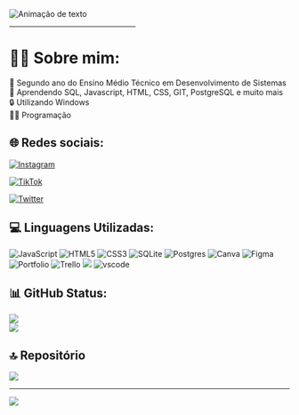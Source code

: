 <img alt="Animação de texto" src="https://readme-typing-svg.demolab.com/?lines=Olá,%20me%20chamo Douglas!%20✌🏾;Bem%20Vindo!%20😉&font=Noto%20Sans&justify=true&width=550&height=45&color=F5F4FF&vCenter=true&pause=1000&size=30"> 
  <hr width="45%">

# 🏄‍♂️ Sobre mim:
🧠 Segundo ano do Ensino Médio Técnico em Desenvolvimento de Sistemas <br>🔎 Aprendendo SQL, Javascript, HTML, CSS, GIT, PostgreSQL e muito mais <br>🔒 Utilizando Windows <br>👨‍💻 Programação


## 🌐 Redes sociais:
[![Instagram](https://img.shields.io/badge/Instagram-%23E4405F.svg?logo=Instagram&logoColor=white)](https://instagram.com/_pierridouglas) 

[![TikTok](https://img.shields.io/badge/TikTok-%23000000.svg?logo=TikTok&logoColor=white)](https://tiktok.com/@_pierridouglas ) 

[![Twitter](https://img.shields.io/badge/Twitter-%231DA1F2.svg?logo=Twitter&logoColor=white)](https://twitter.com/_pierridouglas) 

## 💻 Linguagens Utilizadas:
![JavaScript](https://img.shields.io/badge/javascript-%23323330.svg?style=for-the-badge&logo=javascript&logoColor=%23F7DF1E) ![HTML5](https://img.shields.io/badge/html5-%23E34F26.svg?style=for-the-badge&logo=html5&logoColor=white) ![CSS3](https://img.shields.io/badge/css3-%231572B6.svg?style=for-the-badge&logo=css3&logoColor=white) ![SQLite](https://img.shields.io/badge/sqlite-%2307405e.svg?style=for-the-badge&logo=sqlite&logoColor=white) ![Postgres](https://img.shields.io/badge/postgres-%23316192.svg?style=for-the-badge&logo=postgresql&logoColor=white) ![Canva](https://img.shields.io/badge/Canva-%2300C4CC.svg?style=for-the-badge&logo=Canva&logoColor=white) 	![Figma](https://img.shields.io/badge/figma-%23F24E1E.svg?style=for-the-badge&logo=figma&logoColor=white) ![Portfolio](https://img.shields.io/badge/Portfolio-%23000000.svg?style=for-the-badge&logo=firefox&logoColor=#FF7139) ![Trello](https://img.shields.io/badge/Trello-%23026AA7.svg?style=for-the-badge&logo=Trello&logoColor=white)
<img src="https://img.shields.io/badge/Git-F3501D?style=for-the-badge&logo=git&logoColor=white">
![vscode](https://img.shields.io/badge/Visual%20Studio%20Code-30A1EB?style=for-the-badge&logo=Visual%20Studio%20Code&logoColor=white)



## 📊 GitHub Status:
![](https://github-readme-stats.vercel.app/api?username=Douguinhapi&theme=radical&hide_border=false&include_all_commits=true&count_private=true)<br/>
![](https://github-readme-streak-stats.herokuapp.com/?user=Douguinhapi&theme=radical&hide_border=false)<br/>



## 🔝 Repositório
![](https://github-contributor-stats.vercel.app/api?username=Douguinhapi&limit=5&theme=dark&combine_all_yearly_contributions=true)

---
[![](https://visitcount.itsvg.in/api?id=Douguinhapi&icon=0&color=0)](https://visitcount.itsvg.in)

<!-- Proudly created with GPRM ( https://gprm.itsvg.in ) -->

